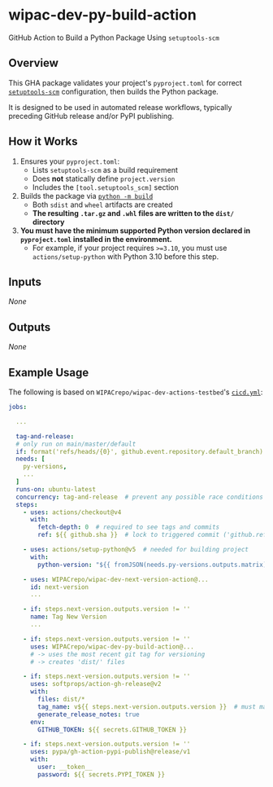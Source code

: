 # wipac-dev-py-build-action

GitHub Action to Build a Python Package Using `setuptools-scm`

## Overview

This GHA package validates your project's `pyproject.toml` for correct [`setuptools-scm`](https://pypi.org/project/setuptools-scm/) configuration, then builds the Python package.

It is designed to be used in automated release workflows, typically preceding GitHub release and/or PyPI publishing.

## How it Works

1. Ensures your `pyproject.toml`:
    - Lists `setuptools-scm` as a build requirement
    - Does **not** statically define `project.version`
    - Includes the `[tool.setuptools_scm]` section
1. Builds the package via [`python -m build`](https://pypi.org/project/build/)
    - Both `sdist` and `wheel` artifacts are created
    - **The resulting `.tar.gz` and `.whl` files are written to the `dist/` directory**
1. **You must have the minimum supported Python version declared in `pyproject.toml` installed in the environment.**
    - For example, if your project requires `>=3.10`, you must use `actions/setup-python` with Python 3.10 before this step.

## Inputs

_None_

## Outputs

_None_

## Example Usage

The following is based on `WIPACrepo/wipac-dev-actions-testbed`'s [`cicd.yml`](https://github.com/WIPACrepo/wipac-dev-actions-testbed/blob/main/.github/workflows/cicd.yml):

```yaml
jobs:

  ...

  tag-and-release:
  # only run on main/master/default
  if: format('refs/heads/{0}', github.event.repository.default_branch) == github.ref
  needs: [
    py-versions,
    ...
  ]
  runs-on: ubuntu-latest
  concurrency: tag-and-release  # prevent any possible race conditions
  steps:
    - uses: actions/checkout@v4
      with:
        fetch-depth: 0  # required to see tags and commits
        ref: ${{ github.sha }}  # lock to triggered commit ('github.ref' is dynamic)

    - uses: actions/setup-python@v5  # needed for building project
      with:
        python-version: "${{ fromJSON(needs.py-versions.outputs.matrix)[0] }}"

    - uses: WIPACrepo/wipac-dev-next-version-action@...
      id: next-version
      ...

    - if: steps.next-version.outputs.version != ''
      name: Tag New Version
      ...

    - if: steps.next-version.outputs.version != ''
      uses: WIPACrepo/wipac-dev-py-build-action@...
      # -> uses the most recent git tag for versioning
      # -> creates 'dist/' files

    - if: steps.next-version.outputs.version != ''
      uses: softprops/action-gh-release@v2
      with:
        files: dist/*
        tag_name: v${{ steps.next-version.outputs.version }}  # must match git tag above
        generate_release_notes: true
      env:
        GITHUB_TOKEN: ${{ secrets.GITHUB_TOKEN }}

    - if: steps.next-version.outputs.version != ''
      uses: pypa/gh-action-pypi-publish@release/v1
      with:
        user: __token__
        password: ${{ secrets.PYPI_TOKEN }}

```

